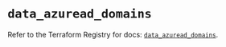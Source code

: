 # `data_azuread_domains`

Refer to the Terraform Registry for docs: [`data_azuread_domains`](https://registry.terraform.io/providers/hashicorp/azuread/2.53.0/docs/data-sources/domains).
